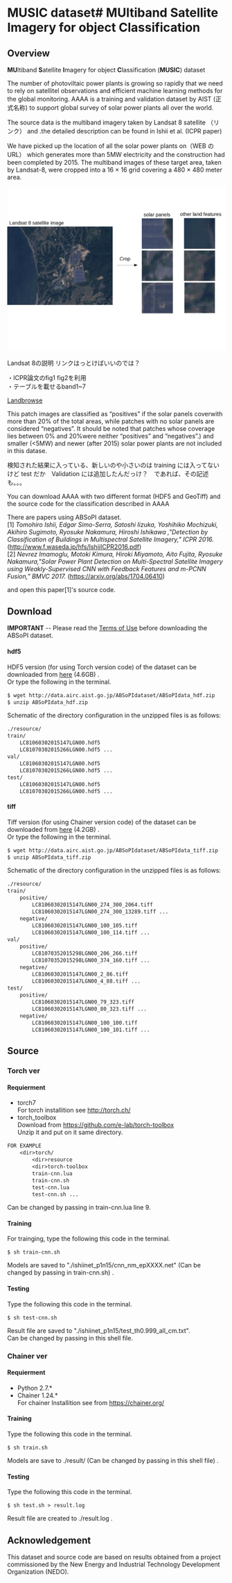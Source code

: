 # MUSIC dataset# MUltiband Satellite Imagery for object Classification 
## Overview
 **MU**ltiband **S**atellite **I**magery for object  **C**lassification  (**MUSIC**) dataset  


The number of photoviltaic power plants is growing so rapidly that we need to rely on satellitel observations and efficient machine learning methods for the global monitoring. AAAA  is a  training and validation dataset by  AIST (正式名称) to support global survey of solar power plants all over the world.  


The source data is the multiband imagery taken by Landsat 8 satellite （リンク） and .the detailed description can be found in Ishii et al. (ICPR paper)  

We have picked up the location of all the solar power plants on（WEB の URL） which generates more than 5MW electricity and the construction had been completed by 2015. The multiband images of these target area, taken by Landsat-8, were cropped into a 16 × 16 grid covering a 480 × 480 meter area.  

![fig:ABSoPI image patch example](https://github.com/gistairc/ABSoPIdataset/blob/master/fig.jpg "megasolar image patch example")  


Landsat 8の説明 リンクはっとけばいいのでは？  

・ICPR論文のfig1 fig2を利用  
・テーブルを載せるband1~7  



[Landbrowse](http://landbrowser.geogrid.org/landbrowser/)


This patch images are classified as “positives” if the solar panels coverwith more than 20% of the total areas, while patches with no solar panels are considered “negatives”. It should be noted that patches whose coverage lies between 0% and 20%were neither “positives” and “negatives”.)  and smaller (<5MW) and newer (after 2015) solar power plants are not included in this datase.  


検知された結果に入っている、新しいのや小さいのは training には入ってないけど test  だか　Validation には追加したんだっけ？　であれば、その記述も。。。  

You can download AAAA with two different format (HDF5 and GeoTiff) and the source code for the classification described in AAAA  


There are papers using ABSoPI dataset.  
[1] *Tomohiro Ishii, Edgar Simo-Serra, Satoshi Iizuka, Yoshihiko Mochizuki, Akihiro Sugimoto, Ryosuke Nakamura, Hiroshi Ishikawa ,"Detection by Classification of Buildings in Multispectral Satellite Imagery," ICPR 2016.* (http://www.f.waseda.jp/hfs/IshiiICPR2016.pdf)  
[2] *Nevrez Imamoglu, Motoki Kimura, Hiroki Miyamoto, Aito Fujita, Ryosuke Nakamura,"Solar Power Plant Detection on Multi-Spectral Satellite Imagery using Weakly-Supervised CNN with Feedback Features and m-PCNN Fusion," BMVC 2017.* (https://arxiv.org/abs/1704.06410)  

and open this paper[1]'s source code.  

## Download  
**IMPORTANT** -- Please read the [Terms of Use](https://github.com/hmiyamoto/ABSoPIdataset/blob/master/LICENSE.md) before downloading the ABSoPI dataset.


#### hdf5
HDF5 version (for using Torch version code) of the dataset can be downloaded from [here](http://data.airc.aist.go.jp/ABSoPIdataset/ABSoPIdata_hdf.zip) (4.6GB) .  
Or type the following in the terminal.  

```
$ wget http://data.airc.aist.go.jp/ABSoPIdataset/ABSoPIdata_hdf.zip
$ unzip ABSoPIdata_hdf.zip
```

Schematic of the directory configuration in the unzipped files is as follows:  
```
./resource/
train/  
	LC81060302015147LGN00.hdf5
	LC81070302015266LGN00.hdf5 ...
val/
	LC81060302015147LGN00.hdf5
	LC81070302015266LGN00.hdf5 ...
test/
	LC81060302015147LGN00.hdf5
	LC81070302015266LGN00.hdf5 ...
```

#### tiff
Tiff version (for using Chainer version code) of the dataset can be downloaded from [here](http://data.airc.aist.go.jp/ABSoPIdataset/ABSoPIdata_tiff.zip) (4.2GB) .  
Or type the following in the terminal.  
```
$ wget http://data.airc.aist.go.jp/ABSoPIdataset/ABSoPIdata_tiff.zip
$ unzip ABSoPIdata_tiff.zip
```
Schematic of the directory configuration in the unzipped files is as follows:  
```
./resource/
train/
	positive/
		LC81060302015147LGN00_274_300_2064.tiff
		LC81060302015147LGN00_274_300_13289.tiff ...
	negative/
		LC81060302015147LGN00_100_105.tiff
		LC81060302015147LGN00_100_114.tiff ...
val/
	positive/
		LC81070352015298LGN00_206_266.tiff
		LC81070352015298LGN00_374_160.tiff ...
	negative/
		LC81060302015147LGN00_2_86.tiff
		LC81060302015147LGN00_4_88.tiff ...
test/
	positive/
		LC81060302015147LGN00_79_323.tiff
		LC81060302015147LGN00_80_323.tiff ...
	negative/
		LC81060302015147LGN00_100_100.tiff
		LC81060302015147LGN00_100_101.tiff ...
```

## Source
### Torch ver  
#### Requierment
* torch7  
For torch installition see http://torch.ch/  
* torch_toolbox  
Download from https://github.com/e-lab/torch-toolbox  
Unzip it and put on it same directory.  
```
FOR EXAMPLE
	<dir>torch/
		<dir>resource
		<dir>torch-toolbox
		train-cnn.lua
		train-cnn.sh
		test-cnn.lua
		test-cnn.sh ...
```
 
Can be changed by passing in train-cnn.lua line 9.

#### Training
For trainging, type the following this code in the terminal.  

```
$ sh train-cnn.sh
```
Models are saved to "./ishiinet_p1n15/cnn_nm_epXXXX.net" (Can be changed by passing in train-cnn.sh) .  

#### Testing

Type the following this code in the terminal.  

```
$ sh test-cnn.sh
```
Result file are saved to "./ishiinet_p1n15/test_th0.999_all_cm.txt".  
Can be changed by passing in this shell file.  


### Chainer ver
#### Requierment
* Python 2.7.*  
* Chainer 1.24.*  
For chainer Installition see from https://chainer.org/  

#### Training
Type the following this code in the terminal.   

```
$ sh train.sh
```
 
Models are save to ./result/ (Can be changed by passing in this shell file) . 

#### Testing
Type the following this code in the terminal.   

```
$ sh test.sh > result.log
```

Result file are created to ./result.log .  

## Acknowledgement
This dataset and source code are based on results obtained from a project commissioned by the New Energy and Industrial Technology Development Organization (NEDO).  
